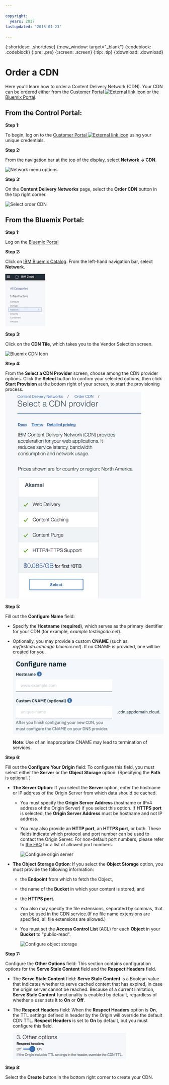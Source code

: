 ```yaml
---

copyright:
  years: 2017
lastupdated: "2018-01-23"

---
```


{:shortdesc: .shortdesc}
{:new_window: target="_blank"}
{:codeblock: .codeblock}
{:pre: .pre}
{:screen: .screen}
{:tip: .tip}
{:download: .download}

# Order a CDN

Here you'll learn how to order a Content Delivery Network (CDN). Your CDN can be ordered either from the [Customer Portal ![External link icon](../../icons/launch-glyph.svg "External link icon")](https://control.softlayer.com/) or the [Bluemix Portal](https://www.ibm.com/cloud-computing/bluemix/).

## From the Control Portal:

**Step 1:**

To begin, log on to the [Customer Portal ![External link icon](../../icons/launch-glyph.svg "External link icon")](https://control.softlayer.com/) using your unique credentials.

**Step 2:**

From the navigation bar at the top of the display, select **Network -> CDN**.

   ![Network menu options](images/network-cdn.png)

**Step 3:**

On the **Content Delivery Networks** page, select the **Order CDN** button in the top right corner.

   ![Select order CDN](images/order-cdn-button.png)

## From the Bluemix Portal:

**Step 1:**

Log on the [Bluemix Portal](https://www.ibm.com/cloud-computing/bluemix/)

**Step 2:**

Click on [IBM Bluemix Catalog](https://console.bluemix.net/catalog/). From the left-hand navigation bar, select **Network**.

   ![Bluemix CDN Navigation](images/bluemix_navigation.png)

**Step 3:**

Click on the **CDN Tile**, which takes you to the Vendor Selection screen.

   ![Bluemix CDN Icon](images/bluemix_tile.png)


**Step 4:**

From the **Select a CDN Provider** screen, choose among the CDN provider options. Click the **Select** button to confirm your selected options, then click **Start Provision** at the bottom right of your screen, to start the provisioning process.  
       ![Select CDN provider](images/Vendor_Select_And_Provision.png)
	
**Step 5:**

Fill out the **Configure Name** field:  

  * Specify the **Hostname** (**required**), which serves as the primary identifier for your CDN (for example, _example.testingcdn.net_).  
  * Optionally, you may provide a custom **CNAME** (such as _myfirstcdn.cdnedge.bluemix.net_). If no CNAME is provided, one will be created for you. <validation information to be included here>  
    
       ![Configure Name](images/configure-hostname-cname.png)  
       
    **Note**: Use of an inappropriate CNAME may lead to termination of services. 

**Step 6:**

Fill out the **Configure Your Origin** field: To configure this field, you must select either the **Server** or the **Object Storage** option. (Specifying the **Path** is optional. <validation information>)
		
  * **The Server Option**: If you select the **Server** option, enter the hostname or IP address of the Origin Server from which data should be cached. 
      * You must specify the **Origin Server Address** (hostname or IPv4 address of the Origin Server) if you select this option. If **HTTPS port** is selected, the **Origin Server Address** must be hostname and not IP address.
      * You may also provide an **HTTP port**, an **HTTPS port**, or both. These fields indicate which protocol and port number can be used to contact the Origin Server. For non-default port numbers, please refer to [the FAQ](faq.md) for a list of allowed port numbers.

	     ![Configure origin server](images/new-configure-origin-server.png)
		
  * **The Object Storage Option**: If you select the **Object Storage** option, you must provide the following information:
      * the **Endpoint** from which to fetch the Object,
      * the name of the **Bucket** in which your content is stored, and
      * the **HTTPS port**.
      * You also may specify the file extensions, separated by commas, that can be used in the CDN service.(If no file name extensions are specified, all file extensions are allowed.)
      * You must set the **Access Control List** (ACL) for each **Object** in your **Bucket** to "public-read".
		
	     ![Configure object storage](images/new-configure-origin-object-storage.png)

**Step 7:**

Configure the **Other Options** field: This section contains configuration options for the **Serve Stale Content** field and the **Respect Headers** field.
    
   * The **Serve Stale Content** field: **Serve Stale Content** is a Boolean value that indicates whether to serve cached content that has expired, in case the origin server cannot be reached. Because of a current limitation, **Serve Stale Content** functionality is enabled by default, regardless of whether a user sets it to **On** or **Off**.
   
   * The **Respect Headers** field: When the **Respect Headers** option is **On**, the TTL settings defined in header by the Origin will override the default CDN TTL. **Respect Headers** is set to **On** by default, but you must configure this field.
   
        ![Other options](images/other-options.png)
		
**Step 8:**

Select the **Create** button in the bottom right corner to create your CDN.

